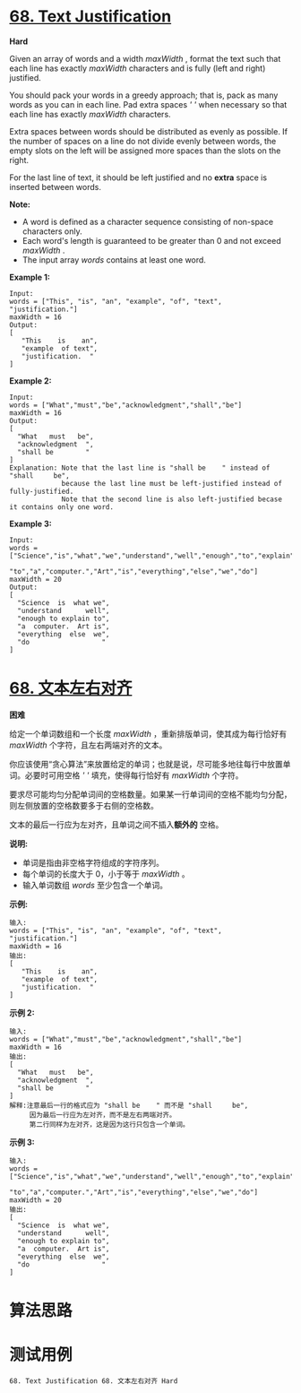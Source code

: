 # [68. Text Justification][enTitle]

**Hard**

Given an array of words and a width  *maxWidth* , format the text such that each line has exactly  *maxWidth*  characters and is fully (left and right) justified.

You should pack your words in a greedy approach; that is, pack as many words as you can in each line. Pad extra spaces  *' '*  when necessary so that each line has exactly  *maxWidth*  characters.

Extra spaces between words should be distributed as evenly as possible. If the number of spaces on a line do not divide evenly between words, the empty slots on the left will be assigned more spaces than the slots on the right.

For the last line of text, it should be left justified and no **extra**  space is inserted between words.

**Note:** 

- A word is defined as a character sequence consisting of non-space characters only. 
- Each word's length is guaranteed to be greater than 0 and not exceed  *maxWidth* . 
- The input array  *words*  contains at least one word.

**Example 1:** 

```
Input:
words = ["This", "is", "an", "example", "of", "text", "justification."]
maxWidth = 16
Output:
[
   "This    is    an",
   "example  of text",
   "justification.  "
]

```

**Example 2:** 

```
Input:
words = ["What","must","be","acknowledgment","shall","be"]
maxWidth = 16
Output:
[
  "What   must   be",
  "acknowledgment  ",
  "shall be        "
]
Explanation: Note that the last line is "shall be    " instead of "shall     be",
             because the last line must be left-justified instead of fully-justified.
             Note that the second line is also left-justified becase it contains only one word.

```

**Example 3:** 

```
Input:
words = ["Science","is","what","we","understand","well","enough","to","explain",
         "to","a","computer.","Art","is","everything","else","we","do"]
maxWidth = 20
Output:
[
  "Science  is  what we",
  "understand      well",
  "enough to explain to",
  "a  computer.  Art is",
  "everything  else  we",
  "do                  "
]

```
# [68. 文本左右对齐][cnTitle]

**困难**

给定一个单词数组和一个长度  *maxWidth* ，重新排版单词，使其成为每行恰好有  *maxWidth*  个字符，且左右两端对齐的文本。

你应该使用“贪心算法”来放置给定的单词；也就是说，尽可能多地往每行中放置单词。必要时可用空格  *' '*  填充，使得每行恰好有  *maxWidth*  个字符。

要求尽可能均匀分配单词间的空格数量。如果某一行单词间的空格不能均匀分配，则左侧放置的空格数要多于右侧的空格数。

文本的最后一行应为左对齐，且单词之间不插入**额外的** 空格。

**说明:** 

- 单词是指由非空格字符组成的字符序列。 
- 每个单词的长度大于 0，小于等于  *maxWidth* 。 
- 输入单词数组  *words*  至少包含一个单词。

**示例:** 

```
输入:
words = ["This", "is", "an", "example", "of", "text", "justification."]
maxWidth = 16
输出:
[
   "This    is    an",
   "example  of text",
   "justification.  "
]

```

**示例 2:** 

```
输入:
words = ["What","must","be","acknowledgment","shall","be"]
maxWidth = 16
输出:
[
  "What   must   be",
  "acknowledgment  ",
  "shall be        "
]
解释:注意最后一行的格式应为 "shall be    " 而不是 "shall     be",
     因为最后一行应为左对齐，而不是左右两端对齐。       
     第二行同样为左对齐，这是因为这行只包含一个单词。

```

**示例 3:** 

```
输入:
words = ["Science","is","what","we","understand","well","enough","to","explain",
         "to","a","computer.","Art","is","everything","else","we","do"]
maxWidth = 20
输出:
[
  "Science  is  what we",
  "understand      well",
  "enough to explain to",
  "a  computer.  Art is",
  "everything  else  we",
  "do                  "
]

```


# 算法思路

# 测试用例
```
68. Text Justification 68. 文本左右对齐 Hard
```

[enTitle]: https://leetcode.com/problems/text-justification/
[cnTitle]: https://leetcode-cn.com/problems/text-justification/
